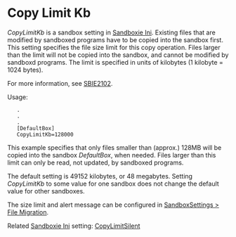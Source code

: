 # Copy Limit Kb

_CopyLimitKb_ is a sandbox setting in [Sandboxie Ini](SandboxieIni.md). Existing files that are modified by sandboxed programs have to be copied into the sandbox first. This setting specifies the file size limit for this copy operation. Files larger than the limit will not be copied into the sandbox, and cannot be modified by sandboxd programs. The limit is specified in units of kilobytes (1 kilobyte = 1024 bytes).

For more information, see [SBIE2102](SBIE2102.md).

Usage:

```
   .
   .
   .
   [DefaultBox]
   CopyLimitKb=128000
```

This example specifies that only files smaller than (approx.) 128MB will be copied into the sandbox _DefaultBox_, when needed. Files larger than this limit can only be read, not updated, by sandboxed programs.

The default setting is 49152 kilobytes, or 48 megabytes. Setting _CopyLimitKb_ to some value for one sandbox does not change the default value for other sandboxes.

The size limit and alert message can be configured in [SandboxSettings > File Migration](FileMigrationSettings.md).

Related [Sandboxie Ini](SandboxieIni.md) setting: [CopyLimitSilent](CopyLimitSilent.md)
